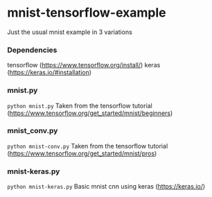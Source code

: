 # mnist-tensorflow-example
Just the usual mnist example in 3 variations

### Dependencies
tensorflow (https://www.tensorflow.org/install/)
keras (https://keras.io/#installation)

### mnist.py

`python mnist.py`
Taken from the tensorflow tutorial (https://www.tensorflow.org/get_started/mnist/beginners)

### mnist_conv.py

`python mnist-conv.py`
Taken from the tensorflow tutorial (https://www.tensorflow.org/get_started/mnist/pros)

### mnist-keras.py

`python mnist-keras.py`
Basic mnist cnn using keras (https://keras.io/)

